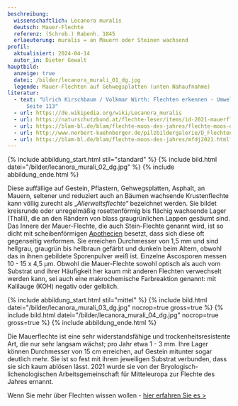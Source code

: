 ```yaml
---
beschreibung:
  wissenschaftlich: Lecanora muralis
  deutsch: Mauer-Flechte
  referenz: (Schreb.) Rabenh. 1845
  erlaeuterung: muralis = an Mauern oder Steinen wachsend
profil:
  aktualisiert: 2024-04-14
  autor_in: Dieter Gewalt
hauptbild:
  anzeige: true
  datei: /bilder/lecanora_murali_01_dg.jpg
  legende: Mauer-Flechten auf Gehwegsplatten (unten Nahaufnahme)
literatur:
  - text: "Ulrich Kirschbaum / Volkmar Wirth: Flechten erkennen - Umwelt bewerten,
      Seite 113"
  - url: https://de.wikipedia.org/wiki/Lecanora_muralis
  - url: https://naturschutzbund.at/flechte-leser/items/id-2021-mauerflechte.html
  - url: https://blam-bl.de/blam/flechte-moos-des-jahres/flechte-moos-des-jahres-ueberblick.html
  - url: http://www.norbert-kuehnberger.de/pilzbildergalerie/D_Flechten-Lichenes_-_226_Arten/index.htm
  - url: https://blam-bl.de/blam/flechte-moos-des-jahres/mfdj2021.html?lang=de
---
```

{% include abbildung_start.html stil="standard" %}
{% include bild.html datei="/bilder/lecanora_murali_02_dg.jpg" %}
{% include abbildung_ende.html %}

Diese auffällige auf Gestein, Pflastern, Gehwegsplatten, Asphalt, an Mauern, seltener und reduziert auch an Bäumen wachsende Krustenflechte kann völlig zurecht als „*Allerweltsflechte“* bezeichnet werden. Sie bildet kreisrunde oder unregelmäßig rosettenförmig bis flächig wachsende Lager (Thalli), die an den Rändern von blass graugrünlichen Lappen gesäumt sind. Das Innere der Mauer-Flechte, die auch Stein-Flechte genannt wird, ist so dicht mit scheibenförmigen [Apothecien](Apothecien "Glossar") besetzt, dass sich diese oft gegenseitig verformen. Sie erreichen Durchmesser von 1,5 mm und sind hellgrau, graugrün bis hellbraun gefärbt und dunkeln beim Altern, obwohl das in ihnen gebildete Sporenpulver weiß ist. Einzelne Ascosporen messen 10 - 15 x 4,5 µm. Obwohl die Mauer-Flechte sowohl optisch als auch vom Substrat und ihrer Häufigkeit her kaum mit anderen Flechten verwechselt werden kann, sei auch eine makrochemische Farbreaktion genannt: mit Kalilauge (KOH) negativ oder gelblich.

{% include abbildung_start.html stil="mittel" %}
{% include bild.html datei="/bilder/lecanora_murali_03_dg.jpg" nocrop=true gross=true %}
{% include bild.html datei="/bilder/lecanora_murali_04_dg.jpg" nocrop=true gross=true %}
{% include abbildung_ende.html %}

Die Mauerflechte ist eine sehr widerstandsfähige und trockenheitsresistente Art, die nur sehr langsam wächst; pro Jahr etwa 1 - 3 mm. Ihre Lager können Durchmesser von 15 cm erreichen, auf Gestein mitunter sogar deutlich mehr. Sie ist so fest mit ihrem jeweiligen Substrat verbunden, dass sie sich kaum ablösen lässt. 2021 wurde sie von der Bryologisch-lichenologischen Arbeitsgemeinschaft für Mitteleuropa zur Flechte des Jahres ernannt.

Wenn Sie mehr über Flechten wissen wollen - [hier erfahren Sie es >](/verwandt/flechten)